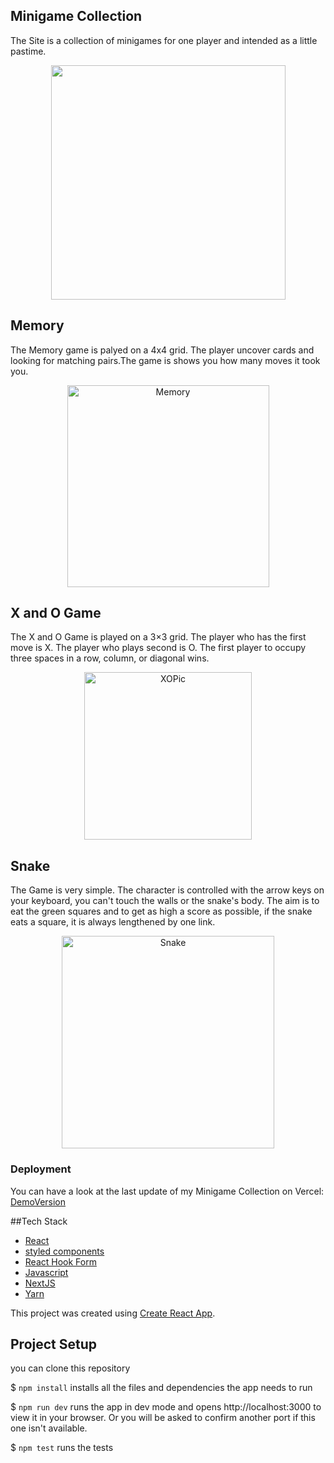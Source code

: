 ## Minigame Collection

The Site is a collection of minigames for one player and intended as a little pastime.
<p align="center">
<img width="375" heigth="812" src="https://user-images.githubusercontent.com/76123735/196172665-9998d6d4-fe58-4b64-8d1f-f511f4dfdf09.png">
</p>


## Memory

The Memory game is palyed on a 4x4 grid. The player uncover cards and looking for matching pairs.The game is shows you how many moves it took you.
<p align="center">
<img width="323" alt="Memory" src="https://user-images.githubusercontent.com/76123735/196170585-419f19f6-5bb4-4aad-af7c-2635e2d515e1.png">
</p>


## X and O Game

The X and O Game is played on a 3×3 grid. The player who has the first move is X. The player who plays second is O. The first player to occupy three spaces in a row, column, or diagonal wins.
<p align="center">
<img width="268" alt="XOPic" src="https://user-images.githubusercontent.com/76123735/196170178-d1454a52-8f8c-444a-bece-4fd1c3131a39.png">
</p>

## Snake

The Game is very simple. The character is controlled with the arrow keys on your keyboard, you can't touch the walls or the snake's body. The aim is to eat the green squares and to get as high a score as possible, if the snake eats a square, it is always lengthened by one link.
<p align="center">
<img width="340" alt="Snake" src="https://user-images.githubusercontent.com/76123735/196170817-57e64cd1-6643-42e2-b6f2-d8be9c4d0b73.png">
</p>

### Deployment

You can have a look at the last update of my Minigame Collection on Vercel: [DemoVersion](https://capstone-project-1lx6yywmm-andysch666.vercel.app/)

##Tech Stack

- [React](https://reactjs.org/)
- [styled components](https://styled-components.com/)
- [React Hook Form](https://react-hook-form.com/)
- [Javascript](https://developer.mozilla.org/en-US/docs/Web/JavaScript#tutorials)
- [NextJS](https://nextjs.org/)
- [Yarn](https://yarnpkg.com/)

This project was created using [Create React App](https://github.com/facebook/create-react-app).

## Project Setup

you can clone this repository

$ `npm install` installs all the files and dependencies the app needs to run

$ `npm run dev` runs the app in dev mode and opens http://localhost:3000 to view it in your browser. Or you will be asked to confirm another port if this one isn't available.

$ `npm test` runs the tests
